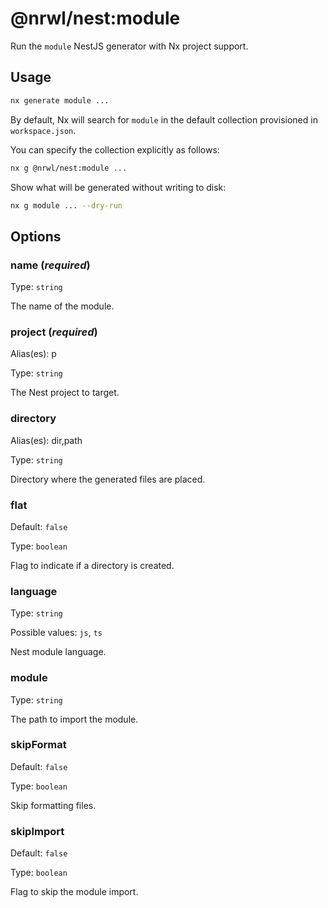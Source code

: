 # @nrwl/nest:module

Run the `module` NestJS generator with Nx project support.

## Usage

```bash
nx generate module ...
```

By default, Nx will search for `module` in the default collection provisioned in `workspace.json`.

You can specify the collection explicitly as follows:

```bash
nx g @nrwl/nest:module ...
```

Show what will be generated without writing to disk:

```bash
nx g module ... --dry-run
```

## Options

### name (_**required**_)

Type: `string`

The name of the module.

### project (_**required**_)

Alias(es): p

Type: `string`

The Nest project to target.

### directory

Alias(es): dir,path

Type: `string`

Directory where the generated files are placed.

### flat

Default: `false`

Type: `boolean`

Flag to indicate if a directory is created.

### language

Type: `string`

Possible values: `js`, `ts`

Nest module language.

### module

Type: `string`

The path to import the module.

### skipFormat

Default: `false`

Type: `boolean`

Skip formatting files.

### skipImport

Default: `false`

Type: `boolean`

Flag to skip the module import.

